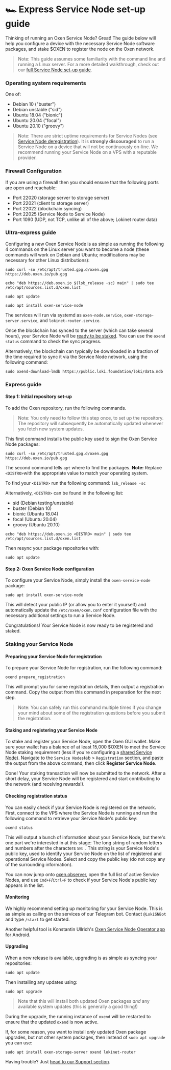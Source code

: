 # 🏎 Express Service Node set-up guide

Thinking of running an Oxen Service Node? Great! The guide below will help you configure a device with the necessary Service Node software packages, and stake $OXEN to register the node on the Oxen network.

> Note: This guide assumes some familiarity with the command line and running a Linux server. For a more detailed walkthrough, check out our [full Service Node set-up guide](full-service-node-setup-guide.md).

### Operating system requirements

One of:

* Debian 10	  \("buster"\)
* Debian unstable \("sid"\)
* Ubuntu 18.04	  \("bionic"\)
* Ubuntu 20.04	  \("focal"\)
* Ubuntu 20.10	  \("groovy"\)

> Note: There are strict uptime requirements for Service Nodes \(see [Service Node deregistration](service-node-deregistration.md)\). It is **strongly discouraged** to run a Service Node on a device that will not be continuously on-line. We recommend running your Service Node on a VPS with a reputable provider.

### Firewall Configuration

If you are using a firewall then you should ensure that the following ports are open and reachable:

* Port 22020 \(storage server to storage server\)
* Port 22021 \(client to storage server\)
* Port 22022 \(blockchain syncing\)
* Port 22025 \(Service Node to Service Node\)
* Port 1090  \(UDP, not TCP, unlike all of the above; Lokinet router data\)

### Ultra-express guide

Configuring a new Oxen Service Node is as simple as running the following 4 commands on the Linux server you want to become a node \(these commands will work on Debian and Ubuntu; modifications may be necessary for other Linux distributions\):

```text
sudo curl -so /etc/apt/trusted.gpg.d/oxen.gpg https://deb.oxen.io/pub.gpg

echo "deb https://deb.oxen.io $(lsb_release -sc) main" | sudo tee /etc/apt/sources.list.d/oxen.list

sudo apt update

sudo apt install oxen-service-node
```

The services will run via systemd as `oxen-node.service`, `oxen-storage-server.service`, and `lokinet-router.service`.

Once the blockchain has synced to the server \(which can take several hours\), your Service Node will be [ready to be staked](setting-up-an-oxen-service-node.md#staking-your-service-node). You can use the `oxend status` command to check the sync progress.

Alternatively, the blockchain can typically be downloaded in a fraction of the time required to sync it via the Service Node network, using the following command:

```
sudo oxend-download-lmdb https://public.loki.foundation/loki/data.mdb
```

### Express guide

#### Step 1: Initial repository set-up

To add the Oxen repository, run the following commands.

> Note: You only need to follow this step once, to set up the repository. The repository will subsequently be automatically updated whenever you fetch new system updates.

This first command installs the public key used to sign the Oxen Service Node packages:

```text
sudo curl -so /etc/apt/trusted.gpg.d/oxen.gpg https://deb.oxen.io/pub.gpg
```

The second command tells `apt` where to find the packages. **Note:** Replace `<DISTRO>`with the appropriate value to match your operating system.

To find your `<DISTRO>` run the following command: `lsb_release -sc`

Alternatively, `<DISTRO>` can be found in the following list:

* sid      \(Debian testing/unstable\)
* buster   \(Debian 10\)
* bionic   \(Ubuntu 18.04\)
* focal    \(Ubuntu 20.04\)
* groovy   \(Ubuntu 20.10\)

```text
echo "deb https://deb.oxen.io <DISTRO> main" | sudo tee /etc/apt/sources.list.d/oxen.list
```

Then resync your package repositories with:

```text
sudo apt update
```

#### Step 2: Oxen Service Node configuration

To configure your Service Node, simply install the `oxen-service-node` package:

```text
sudo apt install oxen-service-node
```

This will detect your public IP \(or allow you to enter it yourself\) and automatically update the `/etc/oxen/oxen.conf` configuration file with the necessary additional settings to run a Service Node.

Congratulations! Your Service Node is now ready to be registered and staked.

### Staking your Service Node

#### Preparing your Service Node for registration

To prepare your Service Node for registration, run the following command:

```text
oxend prepare_registration
```

This will prompt you for some registration details, then output a registration command. Copy the output from this command in preparation for the next step.

> Note: You can safely run this command multiple times if you change your mind about some of the registration questions before you submit the registration.

#### Staking and registering your Service Node

To stake and register your Service Node, open the Oxen GUI wallet. Make sure your wallet has a balance of at least 15,000 $OXEN to meet the Service Node staking requirement \(less if you're configuring a [shared Service Node](full-service-node-setup-guide.md#5-2-setting-up-a-pooled-service-node)\). Navigate to the `Service Nodes`tab &gt; `Registration` section, and paste the output from the above command, then click **Register Service Node**. 

Done! Your staking transaction will now be submitted to the network. After a short delay, your Service Node will be registered and start contributing to the network \(and receiving rewards!\).

#### Checking registration status

You can easily check if your Service Node is registered on the network. First, connect to the VPS where the Service Node is running and run the following command to retrieve your Service Node's public key:

```text
oxend status
```

This will output a bunch of information about your Service Node, but there's one part we're interested in at this stage: The long string of random letters and numbers after the characters `SN:` . This string is your Service Node's public key, used to identify your Service Node on the list of registered and operational Service Nodes. Select and copy the public key \(do not copy any of the surrounding information\).

You can now jump onto [oxen.observer](https://oxen.observer/), open the full list of active Service Nodes, and use `Cmd+F`/`Ctrl+F` to check if your Service Node's public key appears in the list.

#### Monitoring

We highly recommend setting up monitoring for your Service Node. This is as simple as calling on the services of our Telegram bot. Contact `@LokiSNBot` and type `/start` to get started.

Another helpful tool is Konstantin Ullrich's [Oxen Service Node Operator app](https://play.google.com/store/apps/details?id=dev.konsti.oxen_service_node) for Android.

#### Upgrading

When a new release is available, upgrading is as simple as syncing your repositories:

```text
sudo apt update
```

Then installing any updates using:

```text
sudo apt upgrade
```

> Note that this will install both updated Oxen packages _and_ any available system updates \(this is generally a good thing!\)

During the upgrade, the running instance of `oxend` will be restarted to ensure that the updated `oxend` is now active.

If, for some reason, you want to install _only_ updated Oxen package upgrades, but not other system packages, then instead of `sudo apt upgrade` you can use:

```text
sudo apt install oxen-storage-server oxend lokinet-router
```

Having trouble? Just [head to our Support section](../../support.md).
